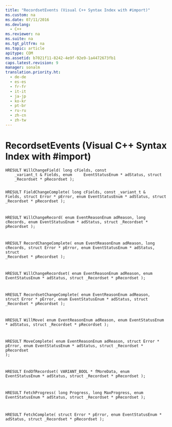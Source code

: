 ```yaml
---
title: "RecordsetEvents (Visual C++ Syntax Index with #import)"
ms.custom: na
ms.date: 07/11/2016
ms.devlang: 
  - C++
ms.reviewer: na
ms.suite: na
ms.tgt_pltfrm: na
ms.topic: article
apitype: COM
ms.assetid: b7021f11-8242-4e9f-92e9-1a4472673fb1
caps.latest.revision: 9
manager: sonalm
translation.priority.ht: 
  - de-de
  - es-es
  - fr-fr
  - it-it
  - ja-jp
  - ko-kr
  - pt-br
  - ru-ru
  - zh-cn
  - zh-tw
---
```

# RecordsetEvents (Visual C++ Syntax Index with #import)
<?xml version="1.0" encoding="utf-8"?>
<developerReferenceWithoutSyntaxDocument xmlns="http://ddue.schemas.microsoft.com/authoring/2003/5" xmlns:xlink="http://www.w3.org/1999/xlink" xmlns:xsi="http://www.w3.org/2001/XMLSchema-instance" xsi:schemaLocation="http://ddue.schemas.microsoft.com/authoring/2003/5 http://dduestorage.blob.core.windows.net/ddueschema/developer.xsd">
  <introduction />
  <section>
    <title>Events</title>
    <content>
      <code>HRESULT WillChangeField( long cFields, const
    _variant_t &amp; Fields, enum     EventStatusEnum * adStatus, struct
    _Recordset * pRecordset );

HRESULT FieldChangeComplete( long cFields, const
    _variant_t &amp; Fields,     struct Error * pError, enum EventStatusEnum
    * adStatus, struct     _Recordset * pRecordset );

HRESULT WillChangeRecord( enum EventReasonEnum
    adReason, long cRecords,     enum EventStatusEnum * adStatus, struct
    _Recordset * pRecordset );

HRESULT RecordChangeComplete( enum EventReasonEnum
    adReason, long     cRecords, struct Error * pError, enum
    EventStatusEnum * adStatus,     struct _Recordset * pRecordset );

HRESULT WillChangeRecordset( enum EventReasonEnum
    adReason, enum     EventStatusEnum * adStatus, struct _Recordset *
    pRecordset );

HRESULT RecordsetChangeComplete( enum
    EventReasonEnum adReason, struct     Error * pError, enum
    EventStatusEnum * adStatus, struct _Recordset *     pRecordset );

HRESULT WillMove( enum EventReasonEnum adReason, enum
    EventStatusEnum *     adStatus, struct _Recordset * pRecordset );

HRESULT MoveComplete( enum EventReasonEnum adReason, struct
    Error *     pError, enum EventStatusEnum * adStatus, struct
    _Recordset * pRecordset );

HRESULT EndOfRecordset( VARIANT_BOOL * fMoreData, enum
    EventStatusEnum *     adStatus, struct _Recordset * pRecordset );

HRESULT FetchProgress( long Progress, long MaxProgress,
    enum     EventStatusEnum * adStatus, struct _Recordset * pRecordset );

HRESULT FetchComplete( struct Error * pError, enum
    EventStatusEnum *     adStatus, struct _Recordset * pRecordset );</code>
    </content>
  </section>
  <relatedTopics />
</developerReferenceWithoutSyntaxDocument>